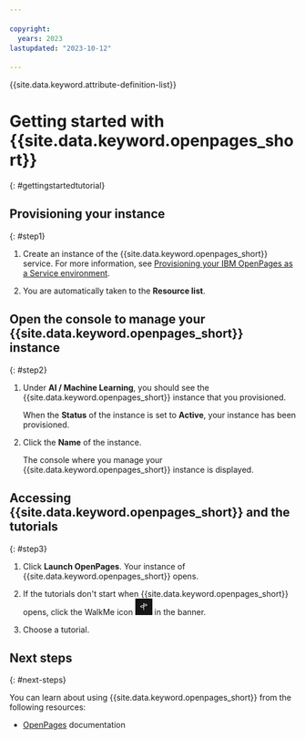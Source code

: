 ```yaml
---

copyright:
  years: 2023
lastupdated: "2023-10-12"

---
```

{{site.data.keyword.attribute-definition-list}}

<!--To do: selecting the base currency for an instance -->

# Getting started with {{site.data.keyword.openpages_short}}
{: #gettingstartedtutorial}

## Provisioning your instance
{: #step1}

1. Create an instance of the {{site.data.keyword.openpages_short}} service. For more information, see [Provisioning your IBM OpenPages as a Service environment](/docs-draft/openpages?topic=openpages-provisioning_environment&interface=api).

2. You are automatically taken to the **Resource list**.

## Open the console to manage your {{site.data.keyword.openpages_short}} instance
{: #step2}

1. Under **AI / Machine Learning**, you should see the {{site.data.keyword.openpages_short}} instance that you provisioned. 

   When the **Status** of the instance is set to **Active**, your instance has been provisioned.

2. Click the **Name** of the instance.
   
   The console where you manage your {{site.data.keyword.openpages_short}} instance is displayed.

## Accessing {{site.data.keyword.openpages_short}} and the tutorials
{: #step3}

1. Click **Launch OpenPages**. Your instance of {{site.data.keyword.openpages_short}} opens.

2. If the tutorials don't start when {{site.data.keyword.openpages_short}} opens, click the WalkMe icon ![WalkMe icon](walkme_icon.png) in the banner.

3. Choose a tutorial.

## Next steps
{: #next-steps}

You can learn about using {{site.data.keyword.openpages_short}} from the following resources:

* [OpenPages](https://www.ibm.com/docs/en/opw/9.0.0) documentation
